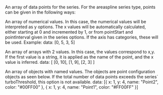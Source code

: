 An array of data points for the series. For the areaspline series
type, points can be given in the following ways:

An array of numerical values. In this case, the numerical values
will be interpreted as y options. The x values will be automatically
calculated, either starting at 0 and incremented by 1, or from pointStart
and pointInterval given in the series options. If the axis has
categories, these will be used. Example:
data: [0, 5, 3, 5]


An array of arrays with 2 values. In this case, the values correspond
to x,y. If the first value is a string, it is applied as the name
of the point, and the x value is inferred.
data: [
    [0, 10],
    [1, 9],
    [2, 3]
]


An array of objects with named values. The objects are point
configuration objects as seen below. If the total number of data
points exceeds the series´ turboThreshold,
this option is not available.
data: [{
    x: 1,
    y: 4,
    name: &quot;Point2&quot;,
    color: &quot;#00FF00&quot;
}, {
    x: 1,
    y: 4,
    name: &quot;Point1&quot;,
    color: &quot;#FF00FF&quot;
}]